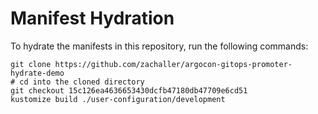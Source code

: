 # Manifest Hydration

To hydrate the manifests in this repository, run the following commands:

```shell
git clone https://github.com/zachaller/argocon-gitops-promoter-hydrate-demo
# cd into the cloned directory
git checkout 15c126ea4636653430dcfb47180db47709e6cd51
kustomize build ./user-configuration/development
```
